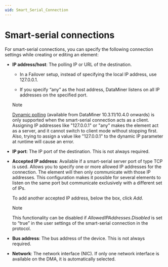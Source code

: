 ```yaml
---
uid: Smart_Serial_Connection
---
```


# Smart-serial connections

For smart-serial connections, you can specify the following connection settings while creating or editing an element:

- **IP address/host**: The polling IP or URL of the destination.

  - In a Failover setup, instead of specifying the local IP address, use 127.0.0.1.

  - If you specify “any” as the host address, DataMiner listens on all IP addresses on the specified port.

  > [!NOTE]
  > [Dynamic polling](xref:ConnectionsSmartSerialDynamicPolling) (available from DataMiner 10.3.11/10.4.0 onwards<!--RN 37404-->) is only supported when the smart-serial connection acts as a client. Assigning IP addresses like "127.0.0.1" or "any" makes the element act as a server, and it cannot switch to client mode without stopping first. Also, trying to assign a value like "127.0.0.1" to the dynamic IP parameter at runtime will cause an error.

- **IP port**: The IP port of the destination. This is not always required.

- **Accepted IP address**: Available if a smart-serial server port of type TCP is used. Allows you to specify one or more allowed IP addresses for the connection. The element will then only communicate with those IP addresses. This configuration makes it possible for several elements to listen on the same port but communicate exclusively with a different set of IPs.

  To add another accepted IP address, below the box, click *Add*.

  > [!NOTE]
  > This functionality can be disabled if *AllowedIPAddresses.Disabled* is set to “true” in the user settings of the smart-serial connection in the protocol.

- **Bus address**: The bus address of the device. This is not always required.

- **Network**: The network interface (NIC). If only one network interface is available on the DMA, it is automatically selected.
